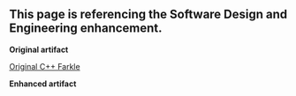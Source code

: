 ## This page is referencing the Software Design and Engineering enhancement.

**Original artifact**

[Original C++ Farkle](https://github.com/groberge/groberge.github.io/tree/main/Original_Farkle)

**Enhanced artifact**

